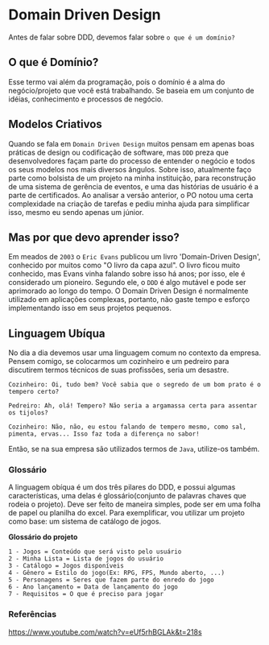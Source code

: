 # Domain Driven Design

Antes de falar sobre DDD, devemos falar sobre `o que é um domínio?`

## O que é Domínio?

Esse termo vai além da programação, poís o domínio é a alma do negócio/projeto que você está trabalhando. Se baseia em um conjunto de idéias, conhecimento e processos de negócio.

## Modelos Criativos

Quando se fala em `Domain Driven Design` muitos pensam em apenas boas práticas de design ou codificação de software, mas `DDD` preza que desenvolvedores façam parte do processo de entender o negócio e todos os seus modelos nos mais diversos ângulos. Sobre isso, atualmente faço parte como bolsista de um projeto na minha instituição, para reconstrução de uma sistema de gerência de eventos, e uma das histórias de usuário é a parte de certificados. Ao analisar a versão anterior, o PO notou uma certa complexidade na criação de tarefas e pediu minha ajuda para simplificar isso, mesmo eu sendo apenas um júnior.

## Mas por que devo aprender isso?

Em meados de `2003` o `Eric Evans` publicou um livro 'Domain-Driven Design', conhecido por muitos como "O livro da capa azul". O livro ficou muito conhecido, mas Evans vinha falando sobre isso há anos; por isso, ele é considerado um pioneiro. Segundo ele, o `DDD` é algo mutável e pode ser aprimorado ao longo do tempo. O Domain Driven Design é normalmente utilizado em aplicações complexas, portanto, não gaste tempo e esforço implementando isso em seus projetos pequenos.

## Linguagem Ubíqua

No dia a dia devemos usar uma linguagem comum no contexto da empresa. Pensem comigo, se colocarmos um cozinheiro e um pedreiro para discutirem termos técnicos de suas profissões, seria um desastre.

```
Cozinheiro: Oi, tudo bem? Você sabia que o segredo de um bom prato é o tempero certo?

Pedreiro: Ah, olá! Tempero? Não seria a argamassa certa para assentar os tijolos?

Cozinheiro: Não, não, eu estou falando de tempero mesmo, como sal, pimenta, ervas... Isso faz toda a diferença no sabor!
```

Então, se na sua empresa são utilizados termos de `Java`, utilize-os também.

### Glossário

A linguagem obíqua é um dos três pilares do DDD, e possui algumas características, uma delas é glossário(conjunto de palavras chaves que rodeia o projeto). Deve ser feito de maneira simples, pode ser em uma folha de papel ou planilha do excel. Para exemplificar, vou utilizar um projeto como base: um sistema de catálogo de jogos.

**Glossário do projeto**

```
1 - Jogos = Conteúdo que será visto pelo usuário
2 - Minha Lista = Lista de jogos do usuário
3 - Catálogo = Jogos disponíveis
4 - Gênero = Estilo do jogo(Ex: RPG, FPS, Mundo aberto, ...)
5 - Personagens = Seres que fazem parte do enredo do jogo
6 - Ano lançamento = Data de lançamento do jogo
7 - Requisitos = O que é preciso para jogar
```

### Referências

https://www.youtube.com/watch?v=eUf5rhBGLAk&t=218s
